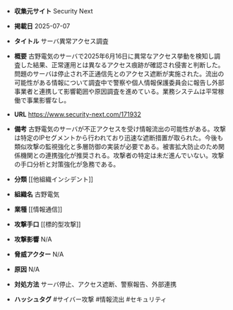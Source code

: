 - **収集元サイト**
Security Next

- **掲載日**
2025-07-07

- **タイトル**
サーバ異常アクセス調査

- **概要**
古野電気のサーバで2025年6月16日に異常なアクセス挙動を検知し調査した結果、正常運用とは異なるアクセス痕跡が確認され侵害と判断した。問題のサーバは停止され不正通信先とのアクセス遮断が実施された。流出の可能性がある情報について調査中で警察や個人情報保護委員会に報告し外部事業者と連携して影響範囲や原因調査を進めている。業務システムは平常稼働で事業影響なし。

- **URL**
https://www.security-next.com/171932

- **備考**
古野電気のサーバが不正アクセスを受け情報流出の可能性がある。攻撃は特定のIPセグメントから行われており迅速な遮断措置が取られた。今後も類似攻撃の監視強化と多層防御の実装が必要である。被害拡大防止のため関係機関との連携強化が推奨される。攻撃者の特定は未だ進んでいない。攻撃の手口分析と対策強化が急務である。

- **分類**
[[他組織インシデント]]

- **組織名**
古野電気

- **業種**
[[情報通信]]

- **攻撃手口**
[[標的型攻撃]]

- **攻撃影響**
N/A

- **脅威アクター**
N/A

- **原因**
N/A

- **対処方法**
サーバ停止、アクセス遮断、警察報告、外部連携

- **ハッシュタグ**
#サイバー攻撃 #情報流出 #セキュリティ
